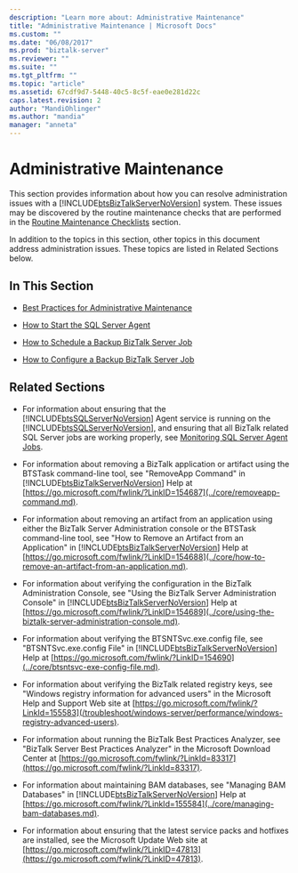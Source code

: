 ```yaml
---
description: "Learn more about: Administrative Maintenance"
title: "Administrative Maintenance | Microsoft Docs"
ms.custom: ""
ms.date: "06/08/2017"
ms.prod: "biztalk-server"
ms.reviewer: ""
ms.suite: ""
ms.tgt_pltfrm: ""
ms.topic: "article"
ms.assetid: 67cdf9d7-5448-40c5-8c5f-eae0e281d22c
caps.latest.revision: 2
author: "MandiOhlinger"
ms.author: "mandia"
manager: "anneta"
---
```

# Administrative Maintenance
This section provides information about how you can resolve administration issues with a [!INCLUDE[btsBizTalkServerNoVersion](../includes/btsbiztalkservernoversion-md.md)] system. These issues may be discovered by the routine maintenance checks that are performed in the [Routine Maintenance Checklists](../technical-guides/routine-maintenance-checklists.md) section.

 In addition to the topics in this section, other topics in this document address administration issues. These topics are listed in Related Sections below.

## In This Section

-   [Best Practices for Administrative Maintenance](../technical-guides/best-practices-for-administrative-maintenance.md)

-   [How to Start the SQL Server Agent](../technical-guides/how-to-start-the-sql-server-agent.md)

-   [How to Schedule a Backup BizTalk Server Job](../technical-guides/how-to-schedule-a-backup-biztalk-server-job.md)

-   [How to Configure a Backup BizTalk Server Job](../technical-guides/how-to-configure-a-backup-biztalk-server-job.md)

## Related Sections

- For information about ensuring that the [!INCLUDE[btsSQLServerNoVersion](../includes/btssqlservernoversion-md.md)] Agent service is running on the [!INCLUDE[btsSQLServerNoVersion](../includes/btssqlservernoversion-md.md)], and ensuring that all BizTalk related SQL Server jobs are working properly, see [Monitoring SQL Server Agent Jobs](../technical-guides/monitoring-sql-server-agent-jobs.md).

- For information about removing a BizTalk application or artifact using the BTSTask command-line tool, see "RemoveApp Command" in [!INCLUDE[btsBizTalkServerNoVersion](../includes/btsbiztalkservernoversion-md.md)] Help at [https://go.microsoft.com/fwlink/?LinkID=154687](../core/removeapp-command.md).

- For information about removing an artifact from an application using either the BizTalk Server Administration console or the BTSTask command-line tool, see "How to Remove an Artifact from an Application" in [!INCLUDE[btsBizTalkServerNoVersion](../includes/btsbiztalkservernoversion-md.md)] Help at [https://go.microsoft.com/fwlink/?LinkID=154688](../core/how-to-remove-an-artifact-from-an-application.md).

- For information about verifying the configuration in the BizTalk Administration Console, see "Using the BizTalk Server Administration Console" in [!INCLUDE[btsBizTalkServerNoVersion](../includes/btsbiztalkservernoversion-md.md)] Help at [https://go.microsoft.com/fwlink/?LinkID=154689](../core/using-the-biztalk-server-administration-console.md).

- For information about verifying the BTSNTSvc.exe.config file, see "BTSNTSvc.exe.config File" in [!INCLUDE[btsBizTalkServerNoVersion](../includes/btsbiztalkservernoversion-md.md)] Help at [https://go.microsoft.com/fwlink/?LinkID=154690](../core/btsntsvc-exe-config-file.md).

- For information about verifying the BizTalk related registry keys, see "Windows registry information for advanced users" in the Microsoft Help and Support Web site at [https://go.microsoft.com/fwlink/?LinkId=155583](/troubleshoot/windows-server/performance/windows-registry-advanced-users).

- For information about running the BizTalk Best Practices Analyzer, see "BizTalk Server Best Practices Analyzer" in the Microsoft Download Center at [https://go.microsoft.com/fwlink/?LinkId=83317](https://go.microsoft.com/fwlink/?LinkId=83317).

- For information about maintaining BAM databases, see "Managing BAM Databases" in [!INCLUDE[btsBizTalkServerNoVersion](../includes/btsbiztalkservernoversion-md.md)] Help at [https://go.microsoft.com/fwlink/?LinkId=155584](../core/managing-bam-databases.md).

- For information about ensuring that the latest service packs and hotfixes are installed, see the Microsoft Update Web site at [https://go.microsoft.com/fwlink/?LinkID=47813](https://go.microsoft.com/fwlink/?LinkID=47813).